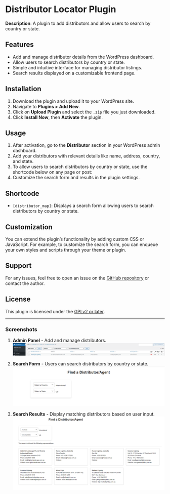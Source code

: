 # Distributor Locator Plugin

**Description**: A plugin to add distributors and allow users to search by country or state.

## Features

- Add and manage distributor details from the WordPress dashboard.
- Allow users to search distributors by country or state.
- Simple and intuitive interface for managing distributor listings.
- Search results displayed on a customizable frontend page.

## Installation

1. Download the plugin and upload it to your WordPress site.
2. Navigate to **Plugins > Add New**.
3. Click on **Upload Plugin** and select the `.zip` file you just downloaded.
4. Click **Install Now**, then **Activate** the plugin.

## Usage

1. After activation, go to the **Distributor** section in your WordPress admin dashboard.
2. Add your distributors with relevant details like name, address, country, and state.
3. To allow users to search distributors by country or state, use the shortcode below on any page or post:
4. Customize the search form and results in the plugin settings.

## Shortcode

- `[distributor_map]`: Displays a search form allowing users to search distributors by country or state.

## Customization

You can extend the plugin’s functionality by adding custom CSS or JavaScript. For example, to customize the search form, you can enqueue your own styles and scripts through your theme or plugin.

## Support

For any issues, feel free to open an issue on the [GitHub repository](https://github.com/amosngisa/Distributor-Locator) or contact the author.

## License

This plugin is licensed under the [GPLv2 or later](https://www.gnu.org/licenses/gpl-2.0.html).

---

### Screenshots

1. **Admin Panel** - Add and manage distributors.
 ![admin](image.png)

2. **Search Form** - Users can search distributors by country or state.
 ![search form](image-1.png)
 
3. **Search Results** - Display matching distributors based on user input.
 ![search results](image-2.png)
